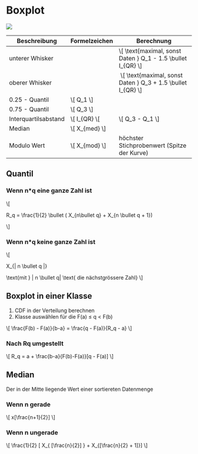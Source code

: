 # Boxplot

![](images/IMG_0206.jpeg)

| Beschreibung | Formelzeichen | Berechnung |
|--|--|--|
| unterer Whisker | | \\[ \text{maximal, sonst Daten } Q_1 - 1.5 \bullet I_{QR} \\] |
| oberer Whisker | | \\[ \text{maximal, sonst Daten } Q_3 + 1.5 \bullet I_{QR} \\] |
| 0.25 - Quantil | \\[ Q_1 \\] | |
| 0.75 - Quantil | \\[ Q_3 \\] | |
| Interquartilsabstand | \\[ I_{QR} \\[| \\[ Q_3 - Q_1 \\] |
| Median | \\[ X_{med} \\] | |
| Modulo Wert | \\[ X_{mod} \\] | höchster Stichprobenwert (Spitze der Kurve) | 

## Quantil

### Wenn n*q eine ganze Zahl ist

\\[

R_q = \frac{1}{2} \bullet ( X_{n\bullet q} + X_{n \bullet q + 1})

\\]

### Wenn n*q keine ganze Zahl ist

\\[

X_{| n \bullet q |}

\text{mit } | n \bullet q| \text{ die nächstgrössere Zahl}
\\]

## Boxplot in einer Klasse

1. CDF in der Verteilung berechnen
2. Klasse auswählen für die F(a) ≤ q < F(b)

\\[
	\frac{F(b) - F(a)}{b-a} = \frac{q - F(a)}{R_q - a}
\\]

### Nach Rq umgestellt

\\[
	R_q = a + \frac{b-a}{F(b)-F(a)}[q - F(a)]
\\]

## Median
Der in der Mitte liegende Wert einer sortiereten Datenmenge
### Wenn n gerade

\\[
	x[\frac{n+1}{2}]
\\]

### Wenn n ungerade

\\[
	\frac{1}{2} [ X_{ [\frac{n}{2}] } + X_{[\frac{n}{2} + 1]}]
\\]
